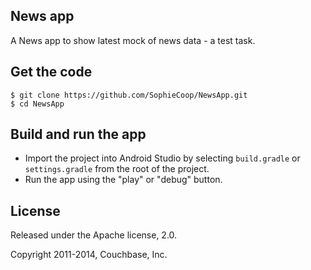 ## News app

A News app to show latest mock of news data - a test task.

## Get the code

```
$ git clone https://github.com/SophieCoop/NewsApp.git
$ cd NewsApp
```

## Build and run the app

* Import the project into Android Studio by selecting `build.gradle` or `settings.gradle` from the root of the project.
* Run the app using the "play" or "debug" button.

## License

Released under the Apache license, 2.0.

Copyright 2011-2014, Couchbase, Inc.

